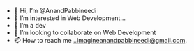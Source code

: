 - 👋 Hi, I’m @AnandPabbineedi
- 👀 I’m interested in Web Development...
- 🌱 I’m a dev
- 💞️ I’m looking to collaborate on Web Development
- 📫 How to reach me ..imagineanandpabbineedi@gmail.com.

<!---
AnandPabbineedi/AnandPabbineedi is a ✨ special ✨ repository because its `README.md` (this file) appears on your GitHub profile.
You can click the Preview link to take a look at your changes.
--->
